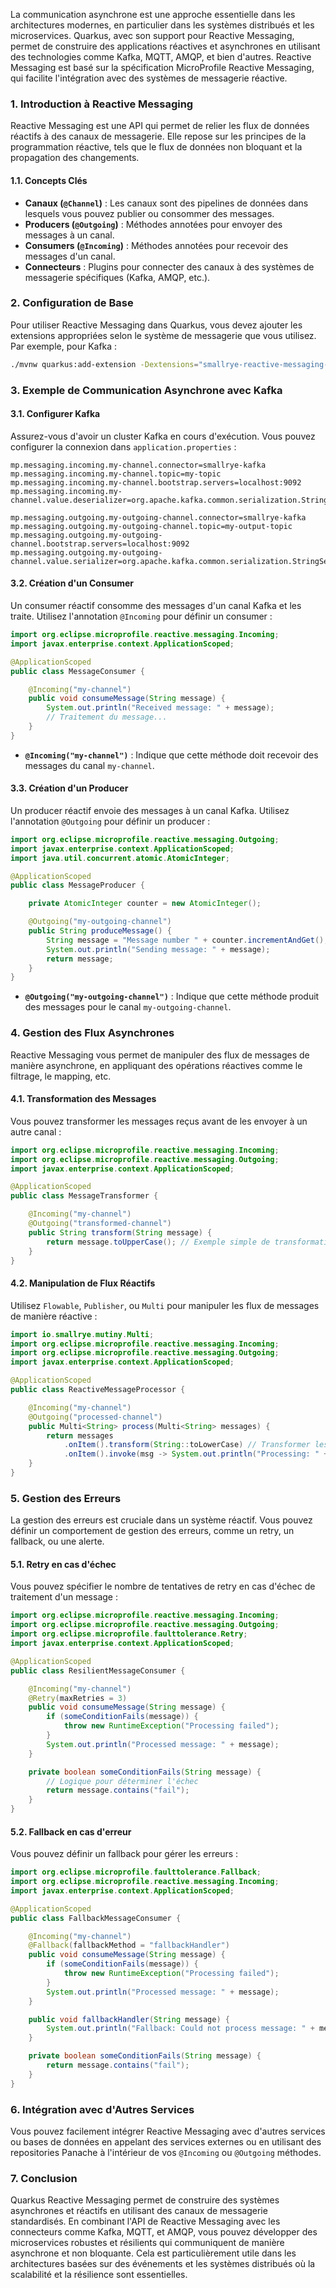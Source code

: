 La communication asynchrone est une approche essentielle dans les architectures modernes, en particulier dans les systèmes distribués et les microservices. Quarkus, avec son support pour Reactive Messaging, permet de construire des applications réactives et asynchrones en utilisant des technologies comme Kafka, MQTT, AMQP, et bien d'autres. Reactive Messaging est basé sur la spécification MicroProfile Reactive Messaging, qui facilite l'intégration avec des systèmes de messagerie réactive.

### 1. Introduction à Reactive Messaging

Reactive Messaging est une API qui permet de relier les flux de données réactifs à des canaux de messagerie. Elle repose sur les principes de la programmation réactive, tels que le flux de données non bloquant et la propagation des changements.

#### 1.1. Concepts Clés

- **Canaux (`@Channel`)** : Les canaux sont des pipelines de données dans lesquels vous pouvez publier ou consommer des messages.
- **Producers (`@Outgoing`)** : Méthodes annotées pour envoyer des messages à un canal.
- **Consumers (`@Incoming`)** : Méthodes annotées pour recevoir des messages d'un canal.
- **Connecteurs** : Plugins pour connecter des canaux à des systèmes de messagerie spécifiques (Kafka, AMQP, etc.).

### 2. Configuration de Base

Pour utiliser Reactive Messaging dans Quarkus, vous devez ajouter les extensions appropriées selon le système de messagerie que vous utilisez. Par exemple, pour Kafka :

```bash
./mvnw quarkus:add-extension -Dextensions="smallrye-reactive-messaging-kafka"
```

### 3. Exemple de Communication Asynchrone avec Kafka

#### 3.1. Configurer Kafka

Assurez-vous d'avoir un cluster Kafka en cours d'exécution. Vous pouvez configurer la connexion dans `application.properties` :

```properties
mp.messaging.incoming.my-channel.connector=smallrye-kafka
mp.messaging.incoming.my-channel.topic=my-topic
mp.messaging.incoming.my-channel.bootstrap.servers=localhost:9092
mp.messaging.incoming.my-channel.value.deserializer=org.apache.kafka.common.serialization.StringDeserializer

mp.messaging.outgoing.my-outgoing-channel.connector=smallrye-kafka
mp.messaging.outgoing.my-outgoing-channel.topic=my-output-topic
mp.messaging.outgoing.my-outgoing-channel.bootstrap.servers=localhost:9092
mp.messaging.outgoing.my-outgoing-channel.value.serializer=org.apache.kafka.common.serialization.StringSerializer
```

#### 3.2. Création d'un Consumer

Un consumer réactif consomme des messages d'un canal Kafka et les traite. Utilisez l'annotation `@Incoming` pour définir un consumer :

```java
import org.eclipse.microprofile.reactive.messaging.Incoming;
import javax.enterprise.context.ApplicationScoped;

@ApplicationScoped
public class MessageConsumer {

    @Incoming("my-channel")
    public void consumeMessage(String message) {
        System.out.println("Received message: " + message);
        // Traitement du message...
    }
}
```

- **`@Incoming("my-channel")`** : Indique que cette méthode doit recevoir des messages du canal `my-channel`.

#### 3.3. Création d'un Producer

Un producer réactif envoie des messages à un canal Kafka. Utilisez l'annotation `@Outgoing` pour définir un producer :

```java
import org.eclipse.microprofile.reactive.messaging.Outgoing;
import javax.enterprise.context.ApplicationScoped;
import java.util.concurrent.atomic.AtomicInteger;

@ApplicationScoped
public class MessageProducer {

    private AtomicInteger counter = new AtomicInteger();

    @Outgoing("my-outgoing-channel")
    public String produceMessage() {
        String message = "Message number " + counter.incrementAndGet();
        System.out.println("Sending message: " + message);
        return message;
    }
}
```

- **`@Outgoing("my-outgoing-channel")`** : Indique que cette méthode produit des messages pour le canal `my-outgoing-channel`.

### 4. Gestion des Flux Asynchrones

Reactive Messaging vous permet de manipuler des flux de messages de manière asynchrone, en appliquant des opérations réactives comme le filtrage, le mapping, etc.

#### 4.1. Transformation des Messages

Vous pouvez transformer les messages reçus avant de les envoyer à un autre canal :

```java
import org.eclipse.microprofile.reactive.messaging.Incoming;
import org.eclipse.microprofile.reactive.messaging.Outgoing;
import javax.enterprise.context.ApplicationScoped;

@ApplicationScoped
public class MessageTransformer {

    @Incoming("my-channel")
    @Outgoing("transformed-channel")
    public String transform(String message) {
        return message.toUpperCase(); // Exemple simple de transformation
    }
}
```

#### 4.2. Manipulation de Flux Réactifs

Utilisez `Flowable`, `Publisher`, ou `Multi` pour manipuler les flux de messages de manière réactive :

```java
import io.smallrye.mutiny.Multi;
import org.eclipse.microprofile.reactive.messaging.Incoming;
import org.eclipse.microprofile.reactive.messaging.Outgoing;
import javax.enterprise.context.ApplicationScoped;

@ApplicationScoped
public class ReactiveMessageProcessor {

    @Incoming("my-channel")
    @Outgoing("processed-channel")
    public Multi<String> process(Multi<String> messages) {
        return messages
            .onItem().transform(String::toLowerCase) // Transformer les messages en minuscule
            .onItem().invoke(msg -> System.out.println("Processing: " + msg)); // Afficher les messages
    }
}
```

### 5. Gestion des Erreurs

La gestion des erreurs est cruciale dans un système réactif. Vous pouvez définir un comportement de gestion des erreurs, comme un retry, un fallback, ou une alerte.

#### 5.1. Retry en cas d'échec

Vous pouvez spécifier le nombre de tentatives de retry en cas d'échec de traitement d'un message :

```java
import org.eclipse.microprofile.reactive.messaging.Incoming;
import org.eclipse.microprofile.reactive.messaging.Outgoing;
import org.eclipse.microprofile.faulttolerance.Retry;
import javax.enterprise.context.ApplicationScoped;

@ApplicationScoped
public class ResilientMessageConsumer {

    @Incoming("my-channel")
    @Retry(maxRetries = 3)
    public void consumeMessage(String message) {
        if (someConditionFails(message)) {
            throw new RuntimeException("Processing failed");
        }
        System.out.println("Processed message: " + message);
    }

    private boolean someConditionFails(String message) {
        // Logique pour déterminer l'échec
        return message.contains("fail");
    }
}
```

#### 5.2. Fallback en cas d'erreur

Vous pouvez définir un fallback pour gérer les erreurs :

```java
import org.eclipse.microprofile.faulttolerance.Fallback;
import org.eclipse.microprofile.reactive.messaging.Incoming;
import javax.enterprise.context.ApplicationScoped;

@ApplicationScoped
public class FallbackMessageConsumer {

    @Incoming("my-channel")
    @Fallback(fallbackMethod = "fallbackHandler")
    public void consumeMessage(String message) {
        if (someConditionFails(message)) {
            throw new RuntimeException("Processing failed");
        }
        System.out.println("Processed message: " + message);
    }

    public void fallbackHandler(String message) {
        System.out.println("Fallback: Could not process message: " + message);
    }

    private boolean someConditionFails(String message) {
        return message.contains("fail");
    }
}
```

### 6. Intégration avec d'Autres Services

Vous pouvez facilement intégrer Reactive Messaging avec d'autres services ou bases de données en appelant des services externes ou en utilisant des repositories Panache à l'intérieur de vos `@Incoming` ou `@Outgoing` méthodes.

### 7. Conclusion

Quarkus Reactive Messaging permet de construire des systèmes asynchrones et réactifs en utilisant des canaux de messagerie standardisés. En combinant l'API de Reactive Messaging avec les connecteurs comme Kafka, MQTT, et AMQP, vous pouvez développer des microservices robustes et résilients qui communiquent de manière asynchrone et non bloquante. Cela est particulièrement utile dans les architectures basées sur des événements et les systèmes distribués où la scalabilité et la résilience sont essentielles.